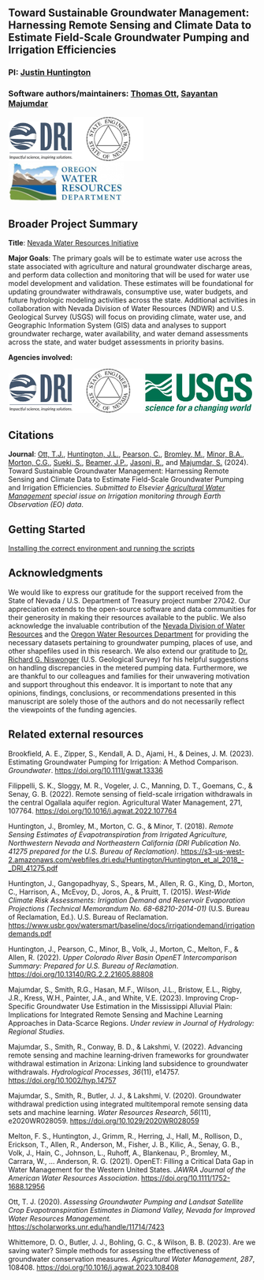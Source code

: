 ## Toward Sustainable Groundwater Management: Harnessing Remote Sensing and Climate Data to Estimate Field-Scale Groundwater Pumping and Irrigation Efficiencies

### PI: [Justin Huntington](https://www.dri.edu/directory/justin-huntington/)
### Software authors/maintainers: [Thomas Ott](https://www.dri.edu/directory/thomas-ott/), [Sayantan Majumdar](https://www.dri.edu/directory/sayantan-majumdar/)

<img src="Readme_Figures/official-dri-logotag-trans-bkgd.png" height="80"/><img src="Readme_Figures/nv_state_logo.png" height="90"/> <img src="Readme_Figures/owrd.jpg" height="80"/>
## Broader Project Summary
**Title**: [Nevada Water Resources Initiative](http://water.nv.gov/documents/NDWR_Strategic-Plan_FY23-27.pdf)

**Major Goals**: The primary goals will be to estimate water use across the state associated with
agriculture and natural groundwater discharge areas, and perform data collection and
monitoring that will be used for water use model development and validation. These estimates
will be foundational for updating groundwater withdrawals, consumptive use, water budgets, and
future hydrologic modeling activities across the state. Additional activities in collaboration with
Nevada Division of Water Resources (NDWR) and U.S. Geological Survey (USGS) will focus on
providing climate, water use, and Geographic Information System (GIS) data and analyses to
support groundwater recharge, water availability, and water demand assessments across the
state, and water budget assessments in priority basins.

**Agencies involved:**

<img src="Readme_Figures/official-dri-logotag-trans-bkgd.png" height="80"/><img src="Readme_Figures/nv_state_logo.png" height="90"/> <img src="Readme_Figures/USGS_logo.png" height="80"/>

## Citations
**Journal**: [Ott, T.J.](https://www.dri.edu/directory/thomas-ott/), [Huntington, J.L.](https://www.dri.edu/directory/justin-huntington/), 
[Pearson, C.](https://www.dri.edu/directory/chris-pearson/), [Bromley, M.](https://www.dri.edu/directory/matthew-bromley/), 
[Minor, B.A.](https://www.dri.edu/directory/blake-minor/), [Morton, C.G.](https://www.dri.edu/directory/charles-morton/), 
[Sueki, S.](https://www.dri.edu/directory/sachiko-sueki/), [Beamer, J.P.](https://www.linkedin.com/in/jordan-beamer-89ba8020/), 
[Jasoni, R.](https://www.dri.edu/directory/richard-jasoni/), and [Majumdar, S.](https://www.dri.edu/directory/sayantan-majumdar/) (2024). 
Toward Sustainable Groundwater Management: Harnessing Remote Sensing and Climate Data to Estimate Field-Scale Groundwater Pumping and Irrigation Efficiencies. _Submitted to Elsevier [Agricultural Water Management](https://www.sciencedirect.com/journal/agricultural-water-management) special issue on _Irrigation monitoring through Earth Observation (EO) data__.

## Getting Started
[Installing the correct environment and running the scripts](scripts/README.md)

## Acknowledgments

We would like to express our gratitude for the support received from the State of Nevada / U.S. Department of Treasury project number 27042. 
Our appreciation extends to the open-source software and data communities for their generosity in making their resources available to the public. 
We also acknowledge the invaluable contribution of the [Nevada Division of Water Resources](http://water.nv.gov/) and the [Oregon Water Resources Department](https://www.oregon.gov/owrd/pages/index.aspx) for providing the necessary datasets pertaining to groundwater pumping, places of use, and other shapefiles used in this research. 
We also extend our gratitude to [Dr. Richard G. Niswonger](https://www.usgs.gov/staff-profiles/richard-g-niswonger) (U.S. Geological Survey) for his helpful suggestions on handling discrepancies in the metered pumping data. 
Furthermore, we are thankful to our colleagues and families for their unwavering motivation and support throughout this endeavor. 
It is important to note that any opinions, findings, conclusions, or recommendations presented in this manuscript are solely those of the authors and do not necessarily reflect the viewpoints of the funding agencies.

## Related external resources

Brookfield, A. E., Zipper, S., Kendall, A. D., Ajami, H., &#38; Deines, J. M. (2023). Estimating Groundwater Pumping for Irrigation: A Method Comparison. <i>Groundwater</i>. https://doi.org/10.1111/gwat.13336

Filippelli, S. K., Sloggy, M. R., Vogeler, J. C., Manning, D. T., Goemans, C., & Senay, G. B. (2022). Remote sensing of field-scale irrigation withdrawals in the central Ogallala aquifer region. Agricultural Water Management, 271, 107764. https://doi.org/10.1016/j.agwat.2022.107764

Huntington, J., Bromley, M., Morton, C. G., & Minor, T. (2018). _Remote Sensing Estimates of Evapotranspiration from Irrigated Agriculture, Northwestern Nevada and Northeastern California (DRI Publication No. 41275 prepared for the U.S. Bureau of Reclamation)_. https://s3-us-west-2.amazonaws.com/webfiles.dri.edu/Huntington/Huntington_et_al_2018_-_DRI_41275.pdf

Huntington, J., Gangopadhyay, S., Spears, M., Allen, R. G., King, D., Morton, C., Harrison, A., McEvoy, D., Joros, A., & Pruitt, T. (2015). _West-Wide Climate Risk Assessments: Irrigation Demand and Reservoir Evaporation Projections (Technical Memorandum No. 68-68210-2014-01)_ (U.S. Bureau of Reclamation, Ed.). U.S. Bureau of Reclamation. https://www.usbr.gov/watersmart/baseline/docs/irrigationdemand/irrigationdemands.pdf

Huntington, J., Pearson, C., Minor, B., Volk, J., Morton, C., Melton, F., & Allen, R. (2022). _Upper Colorado River Basin OpenET Intercomparison Summary: Prepared for U.S. Bureau of Reclamation_. https://doi.org/10.13140/RG.2.2.21605.88808

Majumdar, S., Smith, R.G., Hasan, M.F., Wilson, J.L., Bristow, E.L., Rigby, J.R., Kress, W.H., Painter, J.A., and White, V.E. (2023). Improving Crop-Specific Groundwater Use Estimation in the Mississippi Alluvial Plain: Implications for Integrated Remote Sensing and Machine Learning Approaches in Data-Scarce Regions. <i>Under review in Journal of Hydrology: Regional Studies.</i>

Majumdar, S., Smith, R., Conway, B. D., &#38; Lakshmi, V. (2022). Advancing remote sensing and machine learning‐driven frameworks for groundwater withdrawal estimation in Arizona: Linking land subsidence to groundwater withdrawals. <i>Hydrological Processes</i>, <i>36</i>(11), e14757. https://doi.org/10.1002/hyp.14757

Majumdar, S., Smith, R., Butler, J. J., &#38; Lakshmi, V. (2020). Groundwater withdrawal prediction using integrated multitemporal remote sensing data sets and machine learning. <i>Water Resources Research</i>, <i>56</i>(11), e2020WR028059. https://doi.org/10.1029/2020WR028059

Melton, F. S., Huntington, J., Grimm, R., Herring, J., Hall, M., Rollison, D., Erickson, T., Allen, R., Anderson, M., Fisher, J. B., Kilic, A., Senay, G. B., Volk, J., Hain, C., Johnson, L., Ruhoff, A., Blankenau, P., Bromley, M., Carrara, W., … Anderson, R. G. (2021). OpenET: Filling a Critical Data Gap in Water Management for the Western United States. <i>JAWRA Journal of the American Water Resources Association</i>. https://doi.org/10.1111/1752-1688.12956

Ott, T. J. (2020). <i>Assessing Groundwater Pumping and Landsat Satellite Crop Evapotranspiration Estimates in Diamond Valley, Nevada for Improved Water Resources Management.</i> https://scholarworks.unr.edu/handle/11714/7423

Whittemore, D. O., Butler, J. J., Bohling, G. C., &#38; Wilson, B. B. (2023). Are we saving water? Simple methods for assessing the effectiveness of groundwater conservation measures. <i>Agricultural Water Management</i>, <i>287</i>, 108408. https://doi.org/10.1016/j.agwat.2023.108408